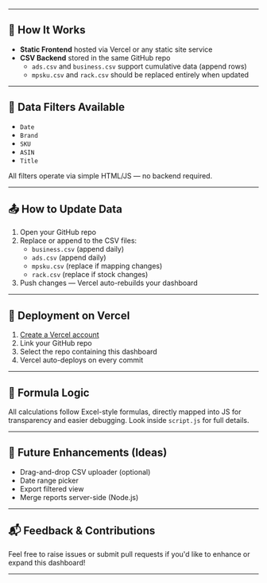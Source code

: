 
---

## 🔧 How It Works

- **Static Frontend** hosted via Vercel or any static site service
- **CSV Backend** stored in the same GitHub repo
  - `ads.csv` and `business.csv` support cumulative data (append rows)
  - `mpsku.csv` and `rack.csv` should be replaced entirely when updated

---

## 📑 Data Filters Available

- `Date`
- `Brand`
- `SKU`
- `ASIN`
- `Title`

All filters operate via simple HTML/JS — no backend required.

---

## 📤 How to Update Data

1. Open your GitHub repo
2. Replace or append to the CSV files:
   - `business.csv` (append daily)
   - `ads.csv` (append daily)
   - `mpsku.csv` (replace if mapping changes)
   - `rack.csv` (replace if stock changes)
3. Push changes — Vercel auto-rebuilds your dashboard

---

## 🚀 Deployment on Vercel

1. [Create a Vercel account](https://vercel.com)
2. Link your GitHub repo
3. Select the repo containing this dashboard
4. Vercel auto-deploys on every commit

---

## 🧠 Formula Logic

All calculations follow Excel-style formulas, directly mapped into JS for transparency and easier debugging. Look inside `script.js` for full details.

---

## 📌 Future Enhancements (Ideas)

- Drag-and-drop CSV uploader (optional)
- Date range picker
- Export filtered view
- Merge reports server-side (Node.js)

---

## 📬 Feedback & Contributions

Feel free to raise issues or submit pull requests if you'd like to enhance or expand this dashboard!

---
